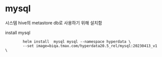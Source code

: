 # mysql

시스템 hive의 metastore db로 사용하기 위해 설치함

install mysql

```
        helm install  mysql mysql --namespace hyperdata \
        --set image=biqa.tmax.com/hyperdata20.5_rel/mysql:20230413_v1 \
```